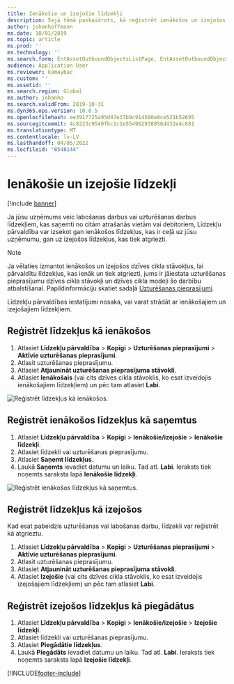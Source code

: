 ```yaml
---
title: Ienākošie un izejošie līdzekļi
description: Šajā tēmā paskaidrots, kā reģistrēt ienākošos un izejošos līdzekļus Līdzekļu pārvaldībā.
author: johanhoffmann
ms.date: 10/01/2019
ms.topic: article
ms.prod: ''
ms.technology: ''
ms.search.form: EntAssetOutboundObjectsListPage, EntAssetOutboundObjectsDeliver, EntAssetInboundObjectsListPage, EntAssetInboundObjectsRecieve
audience: Application User
ms.reviewer: kamaybac
ms.custom: ''
ms.assetid: ''
ms.search.region: Global
ms.author: johanho
ms.search.validFrom: 2019-10-31
ms.dyn365.ops.version: 10.0.5
ms.openlocfilehash: ee3917725a95d47e37b9c914580e8ce521b52695
ms.sourcegitcommit: 4c8223c9540fbc1c1e554962938058d432e4c681
ms.translationtype: MT
ms.contentlocale: lv-LV
ms.lasthandoff: 04/05/2022
ms.locfileid: "8548144"
---
```

# <a name="inbound-and-outbound-assets"></a>Ienākošie un izejošie līdzekļi

[!include [banner](../../includes/banner.md)]

 

Ja jūsu uzņēmums veic labošanas darbus vai uzturēšanas darbus līdzekļiem, kas saņemti no citām atrašanās vietām vai debitoriem, Līdzekļu pārvaldība var izsekot gan ienākošos līdzekļus, kas ir ceļā uz jūsu uzņēmumu, gan uz izejošos līdzekļus, kas tiek atgriezti.

> [!NOTE]
> Ja vēlaties izmantot ienākošos un izejošos dzīves cikla stāvokļus, lai pārvaldītu līdzekļus, kas ienāk un tiek atgriezti, jums ir jāiestata uzturēšanas pieprasījumu dzīves cikla stāvokļi un dzīves cikla modeļi šo darbību atbalstīšanai. Papildinformāciju skatiet sadaļā [Uzturēšanas pieprasījumi](/d365F-O/supply-chain/asset-management/manage-maintenance-requests/../manage-maintenance-requests/maintenance-request-overview).

Līdzekļu pārvaldības iestatījumi nosaka, vai varat strādāt ar ienākošajiem un izejošajiem līdzekļiem.

## <a name="register-assets-as-inbound"></a>Reģistrēt līdzekļus kā ienākošos

1. Atlasiet **Līdzekļu pārvaldība** \> **Kopīgi** \> **Uzturēšanas pieprasījumi** \> **Aktīvie uzturēšanas pieprasījumi**.
2. Atlasit uzturēšanas pieprasījumu.
3. Atlasiet **Atjaunināt uzturēšanas pieprasījuma stāvokli**.
4. Atlasiet **Ienākošais** (vai cits dzīves cikla stāvoklis, ko esat izveidojis ienākošajiem līdzekļiem) un pēc tam atlasiet **Labi**.

![Reģistrēt līdzekļus kā ienākošos.](media/07-manage-maintenance-requests.png)

## <a name="register-inbound-assets-as-received"></a>Reģistrēt ienākošos līdzekļus kā saņemtus

1. Atlasiet **Līdzekļu pārvaldība** \> **Kopīgi** \> **Ienākošie/izejošie** \> **Ienākošie līdzekļi**.
2. Atlasiet līdzekli vai uzturēšanas pieprasījumu.
3. Atlasiet **Saņemt līdzekļus**.
4. Laukā **Saņemts** ievadiet datumu un laiku. Tad atl. **Labi**. Ieraksts tiek noņemts saraksta lapā **Ienākošie līdzekļi**.

![Reģistrēt ienākošos līdzekļus kā saņemtus.](media/08-manage-maintenance-requests.png)

## <a name="register-assets-as-outbound"></a>Reģistrēt līdzekļus kā izejošos

Kad esat pabeidzis uzturēšanas vai labošanas darbu, līdzekli var reģistrēt kā atgrieztu.

1. Atlasiet **Līdzekļu pārvaldība** \> **Kopīgi** \> **Uzturēšanas pieprasījumi** \> **Aktīvie uzturēšanas pieprasījumi**.
2. Atlasit uzturēšanas pieprasījumu.
3. Atlasiet **Atjaunināt uzturēšanas pieprasījuma stāvokli**.
4. Atlasiet **Izejošie** (vai cits dzīves cikla stāvoklis, ko esat izveidojis izejošajiem līdzekļiem) un pēc tam atlasiet **Labi**.

## <a name="register-outbound-assets-as-delivered"></a>Reģistrēt izejošos līdzekļus kā piegādātus

1. Atlasiet **Līdzekļu pārvaldība** \> **Kopīgi** \> **Ienākošie/izejošie** \> **Izejošie līdzekļi**.
2. Atlasiet līdzekli vai uzturēšanas pieprasījumu.
3. Atlasiet **Piegādātie līdzekļus**.
4. Laukā **Piegādāts** ievadiet datumu un laiku. Tad atl. **Labi**. Ieraksts tiek noņemts saraksta lapā **Izejošie līdzekļi**.


[!INCLUDE[footer-include](../../../includes/footer-banner.md)]